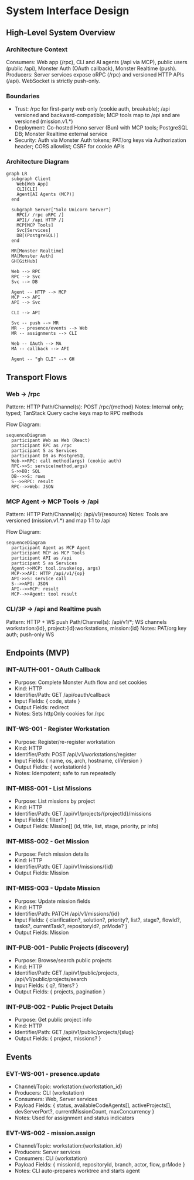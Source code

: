 # System Interface Design

## High-Level System Overview

### Architecture Context
Consumers: Web app (/rpc), CLI and AI agents (/api via MCP), public users (public /api), Monster Auth (OAuth callback), Monster Realtime (push). Producers: Server services expose oRPC (/rpc) and versioned HTTP APIs (/api). WebSocket is strictly push-only.

### Boundaries
- Trust: /rpc for first-party web only (cookie auth, breakable); /api versioned and backward-compatible; MCP tools map to /api and are versioned (mission.v1.*)
- Deployment: Co-hosted Hono server (Bun) with MCP tools; PostgreSQL DB; Monster Realtime external service
- Security: Auth via Monster Auth tokens; PAT/org keys via Authorization header; CORS allowlist; CSRF for cookie APIs

### Architecture Diagram
```mermaid
graph LR
  subgraph Client
    Web[Web App]
    CLI[CLI]
    Agent[AI Agents (MCP)]
  end

  subgraph Server["Solo Unicorn Server"]
    RPC[/ /rpc oRPC /]
    API[/ /api HTTP /]
    MCP[MCP Tools]
    Svc[Services]
    DB[(PostgreSQL)]
  end

  MR[Monster Realtime]
  MA[Monster Auth]
  GH[GitHub]

  Web --> RPC
  RPC --> Svc
  Svc --> DB

  Agent -- HTTP --> MCP
  MCP --> API
  API --> Svc

  CLI --> API

  Svc -- push --> MR
  MR -- presence/events --> Web
  MR -- assignments --> CLI

  Web -- OAuth --> MA
  MA -- callback --> API

  Agent -- "gh CLI" --> GH
```

## Transport Flows

### Web → /rpc
Pattern: HTTP
Path/Channel(s): POST /rpc/{method}
Notes: Internal only; typed; TanStack Query cache keys map to RPC methods

Flow Diagram:
```mermaid
sequenceDiagram
  participant Web as Web (React)
  participant RPC as /rpc
  participant S as Services
  participant DB as PostgreSQL
  Web->>RPC: call method(args) (cookie auth)
  RPC->>S: service(method,args)
  S->>DB: SQL
  DB-->>S: rows
  S-->>RPC: result
  RPC-->>Web: JSON
```

### MCP Agent → MCP Tools → /api
Pattern: HTTP
Path/Channel(s): /api/v1/{resource}
Notes: Tools are versioned (mission.v1.*) and map 1:1 to /api

Flow Diagram:
```mermaid
sequenceDiagram
  participant Agent as MCP Agent
  participant MCP as MCP Tools
  participant API as /api
  participant S as Services
  Agent->>MCP: tool.invoke(op, args)
  MCP->>API: HTTP /api/v1/{op}
  API->>S: service call
  S-->>API: JSON
  API-->>MCP: result
  MCP-->>Agent: tool result
```

### CLI/3P → /api and Realtime push
Pattern: HTTP + WS push
Path/Channel(s): /api/v1/*; WS channels workstation:{id}, project:{id}:workstations, mission:{id}
Notes: PAT/org key auth; push-only WS

## Endpoints (MVP)

### INT-AUTH-001 - OAuth Callback
- Purpose: Complete Monster Auth flow and set cookies
- Kind: HTTP
- Identifier/Path: GET /api/oauth/callback
- Input Fields: { code, state }
- Output Fields: redirect
- Notes: Sets httpOnly cookies for /rpc

### INT-WS-001 - Register Workstation
- Purpose: Register/re-register workstation
- Kind: HTTP
- Identifier/Path: POST /api/v1/workstations/register
- Input Fields: { name, os, arch, hostname, cliVersion }
- Output Fields: { workstationId }
- Notes: Idempotent; safe to run repeatedly

### INT-MISS-001 - List Missions
- Purpose: List missions by project
- Kind: HTTP
- Identifier/Path: GET /api/v1/projects/{projectId}/missions
- Input Fields: { filter? }
- Output Fields: Mission[] (id, title, list, stage, priority, pr info)

### INT-MISS-002 - Get Mission
- Purpose: Fetch mission details
- Kind: HTTP
- Identifier/Path: GET /api/v1/missions/{id}
- Output Fields: Mission

### INT-MISS-003 - Update Mission
- Purpose: Update mission fields
- Kind: HTTP
- Identifier/Path: PATCH /api/v1/missions/{id}
- Input Fields: { clarification?, solution?, priority?, list?, stage?, flowId?, tasks?, currentTask?, repositoryId?, prMode? }
- Output Fields: Mission

### INT-PUB-001 - Public Projects (discovery)
- Purpose: Browse/search public projects
- Kind: HTTP
- Identifier/Path: GET /api/v1/public/projects, /api/v1/public/projects/search
- Input Fields: { q?, filters? }
- Output Fields: { projects, pagination }

### INT-PUB-002 - Public Project Details
- Purpose: Get public project info
- Kind: HTTP
- Identifier/Path: GET /api/v1/public/projects/{slug}
- Output Fields: { project, missions? }

## Events

### EVT-WS-001 - presence.update
- Channel/Topic: workstation:{workstation_id}
- Producers: CLI (workstation)
- Consumers: Web, Server services
- Payload Fields: { status, availableCodeAgents[], activeProjects[], devServerPort?, currentMissionCount, maxConcurrency }
- Notes: Used for assignment and status indicators

### EVT-WS-002 - mission.assign
- Channel/Topic: workstation:{workstation_id}
- Producers: Server services
- Consumers: CLI (workstation)
- Payload Fields: { missionId, repositoryId, branch, actor, flow, prMode }
- Notes: CLI auto-prepares worktree and starts agent
